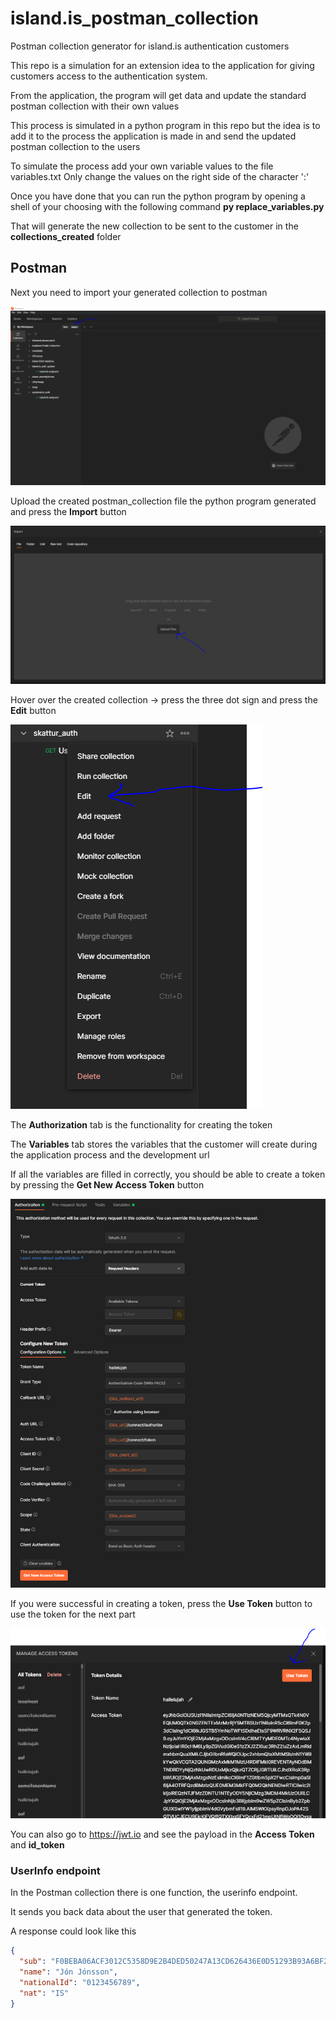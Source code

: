 # island.is_postman_collection

Postman collection generator for island.is authentication customers

This repo is a simulation for an extension idea to the application for giving customers access to the authentication system.

From the application, the program will get data and update the standard postman collection with their own values

This process is simulated in a python program in this repo but the idea is to add it to the process the application is made in and send the updated postman collection to
the users

To simulate the process add your own variable values to the file variables.txt
Only change the values on the right side of the character ':'

Once you have done that you can run the python program by opening a shell of your choosing with the following command **py replace_variables.py**

That will generate the new collection to be sent to the customer in the **collections_created** folder

## Postman

Next you need to import your generated collection to postman

![postman_import_button](pictures/postman_import_button.PNG)

Upload the created postman_collection file the python program generated and press the **Import** button

![upload_file](pictures/upload_file.png)

Hover over the created collection -> press the three dot sign and press the **Edit** button

![edit_button](pictures/edit_button.png)

The **Authorization** tab is the functionality for creating the token

The **Variables** tab stores the variables that the customer will create during the application process and the development url

If all the variables are filled in correctly, you should be able to create a token by pressing the **Get New Access Token** button

![authorization](pictures/authorization.PNG)

If you were successful in creating a token, press the **Use Token** button to use the token for the next part

![authorization](pictures/token_generated.png)

You can also go to https://jwt.io and see the payload in the **Access Token** and **id_token**

### UserInfo endpoint

In the Postman collection there is one function, the userinfo endpoint.

It sends you back data about the user that generated the token.

A response could look like this

```json
{
  "sub": "F0BEBA06ACF3012C5358D9E2B4DED50247A13CD626436E0D51293B93A6BF2FE5",
  "name": "Jón Jónsson",
  "nationalId": "0123456789",
  "nat": "IS"
}
```
